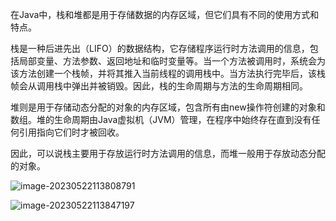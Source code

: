 在Java中，栈和堆都是用于存储数据的内存区域，但它们具有不同的使用方式和特点。

栈是一种后进先出（LIFO）的数据结构，它存储程序运行时方法调用的信息，包括局部变量、方法参数、返回地址和临时变量等。当一个方法被调用时，系统会为该方法创建一个栈帧，并将其推入当前线程的调用栈中。当方法执行完毕后，该栈帧会从调用栈中弹出并被销毁。因此，栈的生命周期与方法的生命周期相同。

堆则是用于存储动态分配的对象的内存区域，包含所有由new操作符创建的对象和数组。堆的生命周期由Java虚拟机（JVM）管理，在程序中始终存在直到没有任何引用指向它们时才被回收。

因此，可以说栈主要用于存放运行时方法调用的信息，而堆一般用于存放动态分配的对象。



![image-20230522113808791](https://gitee.com/aiiw/images/raw/master/img/image-20230522113808791.png)



![image-20230522113847197](C:/Users/11608/AppData/Roaming/Typora/typora-user-images/image-20230522113847197.png)